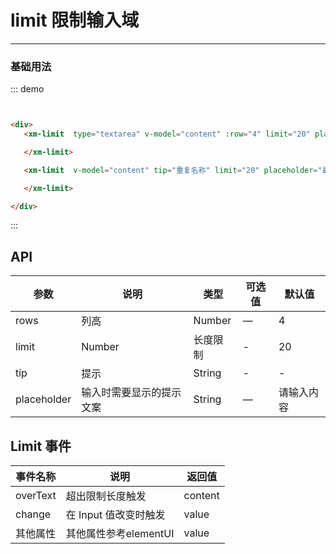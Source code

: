 

# limit 限制输入域
----
### 基础用法
<div class="demo-block">
  <div >
   <xm-limit class="mb10"  type="textarea" v-model="content" :rows="4" limit="20" placeholder="最多输入10个字符" autosize></xm-limit>
    <xm-limit  v-model="content" tip="重复名称" limit="20" placeholder="最多输入10个字符"></xm-limit>
  </div>
</div>


::: demo
```html


<div>
   <xm-limit  type="textarea" v-model="content" :row="4" limit="20" placeholder="最多输入10个字符" autosize>

   </xm-limit>

   <xm-limit  v-model="content" tip="重复名称" limit="20" placeholder="最多输入10个字符">

   </xm-limit>

</div>


```
:::

<script>
export default {
  data() {
    return {
      content: ''
    };
  }
}
</script>

## API

| 参数      | 说明          | 类型      | 可选值                           | 默认值  |
|---------- |-------------- |---------- |--------------------------------  |-------- |
| rows | 列高 | Number | — | 4 |
| limit| Number | 长度限制 | - | 20 |
| tip|  提示| String | - | - |
| placeholder | 输入时需要显示的提示文案 | String | — | 请输入内容 |

## Limit 事件


| 事件名称      | 说明          | 返回值  |
|---------- |-------------- |---------- |
| overText | 超出限制长度触发 | content |
|change   | 在 Input 值改变时触发| value |
|其他属性   | 其他属性参考elementUI | value |
